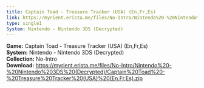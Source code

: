 ```yaml
---
title: Captain Toad - Treasure Tracker (USA) (En,Fr,Es)
link: https://myrient.erista.me/files/No-Intro/Nintendo%20-%20Nintendo%203DS%20(Decrypted)/Captain%20Toad%20-%20Treasure%20Tracker%20(USA)%20(En,Fr,Es).zip
type: single1
System: Nintendo - Nintendo 3DS (Decrypted)
---
```

<b>Game:</b> Captain Toad - Treasure Tracker (USA) (En,Fr,Es)<br>
<b>System:</b> Nintendo - Nintendo 3DS (Decrypted)<br>
<b>Collection:</b> No-Intro<br>
<b>Download:</b> https://myrient.erista.me/files/No-Intro/Nintendo%20-%20Nintendo%203DS%20(Decrypted)/Captain%20Toad%20-%20Treasure%20Tracker%20(USA)%20(En,Fr,Es).zip
